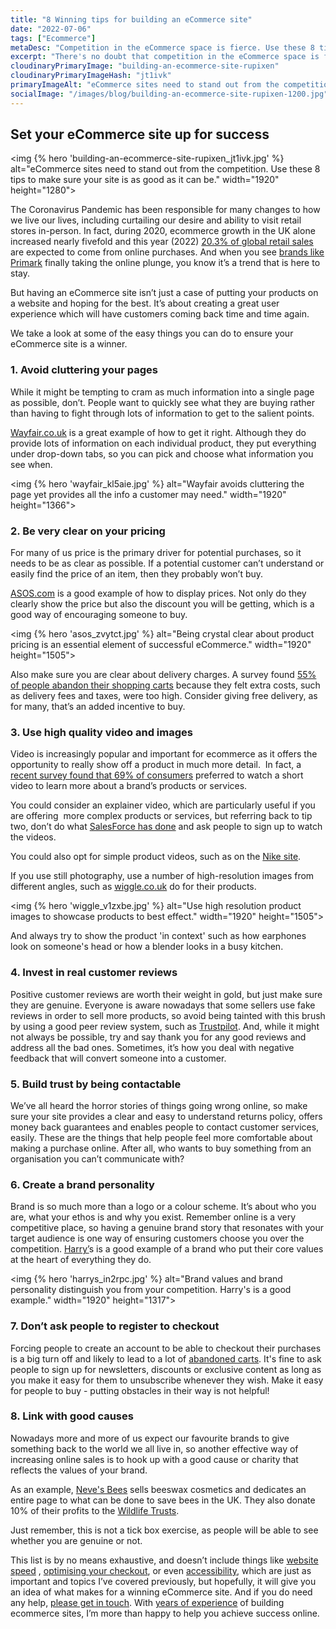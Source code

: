 ```yaml
---
title: "8 Winning tips for building an eCommerce site"
date: "2022-07-06"
tags: ["Ecommerce"]
metaDesc: "Competition in the eCommerce space is fierce. Use these 8 tips to make sure your online shop is set up for success."
excerpt: "There's no doubt that competition in the eCommerce space is fierce. There are so many brands seeking attention and so many different products available. If you run an eCommerce site, you need to find ways of standing out from the competition if you want to thrive. One way is by creating a great user experience which will have customers coming back time and time again. In this article we discuss 8 actions you can take to build a successful eCommerce site including examples from brands that are getting it right."
cloudinaryPrimaryImage: "building-an-ecommerce-site-rupixen"
cloudinaryPrimaryImageHash: "jt1ivk"
primaryImageAlt: "eCommerce sites need to stand out from the competition. Use these 8 tips to make sure your site is as good as it can be."
socialImage: "/images/blog/building-an-ecommerce-site-rupixen-1200.jpg"
---
```

## Set your eCommerce site up for success

<img {% hero 'building-an-ecommerce-site-rupixen_jt1ivk.jpg' %}
        alt="eCommerce sites need to stand out from the competition. Use these 8 tips to make sure your site is as good as it can be."
        width="1920" height="1280">

The Coronavirus Pandemic has been responsible for many changes to how we live our lives, including curtailing our desire and ability to visit retail stores in-person. In fact, during 2020, ecommerce growth in the UK alone increased nearly fivefold and this year (2022) [20.3% of global retail sales](https://www.emarketer.com/content/global-ecommerce-forecast-2022) are expected to come from online purchases. And when you see [brands like Primark](https://www.bbc.co.uk/news/business-61863413) finally taking the online plunge, you know it’s a trend that is here to stay.

But having an eCommerce site isn’t just a case of putting your products on a website and hoping for the best. It’s about creating a great user experience which will have customers coming back time and time again.

We take a look at some of the easy things you can do to ensure your eCommerce site is a winner.

### 1. Avoid cluttering your pages
While it might be tempting to cram as much information into a single page as possible, don’t. People want to quickly see what they are buying rather than having to fight through lots of information to get to the salient points.

[Wayfair.co.uk](https://www.wayfair.co.uk/kitchenware-tableware/pdp/symple-stuff-multi-hand-blender-super-1000w-4-in-1-u003070425.html) is a great example of how to get it right. Although they do provide lots of information on each individual product, they put everything under drop-down tabs, so you can pick and choose what information you see when.

<img {% hero 'wayfair_kl5aie.jpg' %}
        alt="Wayfair avoids cluttering the page yet provides all the info a customer may need."
        width="1920" height="1366">

### 2. Be very clear on your pricing
For many of us price is the primary driver for potential purchases, so it needs to be as clear as possible. If a potential customer can’t understand or easily find the price of an item, then they probably won’t buy.

[ASOS.com](https://www.asos.com/influence/influence-wrap-front-mini-dress-in-mixed-floral-print/prd/202377077?clr=multi&colourWayId=202377093&cid=5235) is a good example of how to display prices. Not only do they clearly show the price but also the discount you will be getting, which is a good way of encouraging someone to buy.

<img {% hero 'asos_zvytct.jpg' %}
        alt="Being crystal clear about product pricing is an essential element of successful eCommerce."
        width="1920" height="1505">

Also make sure you are clear about delivery charges. A survey found [55% of people abandon their shopping carts](https://www.drip.com/blog/cart-abandonment-statistics) because they felt extra costs, such as delivery fees and taxes, were too high. Consider giving free delivery, as for many, that’s an added incentive to buy.

### 3. Use high quality video and images
Video is increasingly popular and important for ecommerce as it offers the opportunity to really show off a product in much more detail.  In fact, a [recent survey found that 69% of consumers](https://www.wyzowl.com/video-marketing-statistics/) preferred to watch a short video to learn more about a brand’s products or services.

You could consider an explainer video, which are particularly useful if you are offering  more complex products or services, but referring back to tip two, don’t do what [SalesForce has done](https://www.salesforce.com/uk/form/demo/demo-overview/?nc=70130000000NN9Z&d=sem-jumb-demo-overview) and ask people to sign up to watch the videos.

You could also opt for simple product videos, such as on the [Nike site](https://www.nike.com/gb/t/zoomx-invincible-run-flyknit-2-road-running-shoes-VWFZPV/DH5425-001).

If you use still photography, use a number of high-resolution images from different angles, such as [wiggle.co.uk](https://www.wiggle.co.uk/vitus-vitesse-evo-crs-di2-road-bike-2022) do for their products.

<img {% hero 'wiggle_v1zxbe.jpg' %}
        alt="Use high resolution product images to showcase products to best effect."
        width="1920" height="1505">

And always try to show the product 'in context' such as how earphones look on someone's head or how a blender looks in a busy kitchen.

### 4. Invest in real customer reviews
Positive customer reviews are worth their weight in gold, but just make sure they are genuine. Everyone is aware nowadays that some sellers use fake reviews in order to sell more products, so avoid being tainted with this brush by using a good peer review system, such as [Trustpilot](https://www.trustpilot.com/). And, while it might not always be possible, try and say thank you for any good reviews and address all the bad ones. Sometimes, it’s how you deal with negative feedback that will convert someone into a customer.

### 5. Build trust by being contactable
We’ve all heard the horror stories of things going wrong online, so make sure your site provides a clear and easy to understand returns policy, offers money back guarantees and enables people to contact customer services, easily. These are the things that help people feel more comfortable about making a purchase online. After all, who wants to buy something from an organisation you can’t communicate with?

### 6. Create a brand personality
Brand is so much more than a logo or a colour scheme. It’s about who you are, what your ethos is and why you exist. Remember online is a very competitive place, so having a genuine brand story that resonates with your target audience is one way of ensuring customers choose you over the competition. [Harry’](https://www.harrys.com/en/gb/our-story)s is a good example of a brand who put their core values at the heart of everything they do.

<img {% hero 'harrys_in2rpc.jpg' %}
        alt="Brand values and brand personality distinguish you from your competition. Harry's is a good example."
        width="1920" height="1317">

### 7. Don’t ask people to register to checkout
Forcing people to create an account to be able to checkout their purchases is a big turn off and likely to lead to a lot of [abandoned carts](https://www.attractmore.uk/blog/optimise-checkout-to-sell-more-online/). It's fine to ask people to sign up for newsletters, discounts or exclusive content as long as you make it easy for them to unsubscribe whenever they wish. Make it easy for people to buy - putting obstacles in their way is not helpful!

### 8. Link with good causes
Nowadays more and more of us expect our favourite brands to give something back to the world we all live in, so another effective way of increasing online sales is to hook up with a good cause or charity that reflects the values of your brand.

As an example, [Neve's Bees](https://nevesbees.co.uk/saving-the-bees-flower-by-flower/) sells beeswax cosmetics and dedicates an entire page to what can be done to save bees in the UK. They also donate 10% of their profits to the [Wildlife Trusts](https://www.wildlifetrusts.org/).

Just remember, this is not a tick box exercise, as people will be able to see whether you are genuine or not.

This list is by no means exhaustive, and doesn’t include things like [website speed](https://www.attractmore.uk/blog/speedy-does-it.-why-website-speed-matters/) , [optimising your checkout](https://www.attractmore.uk/blog/optimise-checkout-to-sell-more-online/), or even [accessibility](https://www.attractmore.uk/blog/a-starter-guide-to-accessibility/), which are just as important and topics I’ve covered previously, but hopefully, it will give you an idea of what makes for a winning eCommerce site. And if you do need any help, [please get in touch](https://www.attractmore.uk/contact/). With [years of experience](https://www.attractmore.uk/work/curiosity-box/) of building ecommerce sites, I’m more than happy to help you achieve success online.
